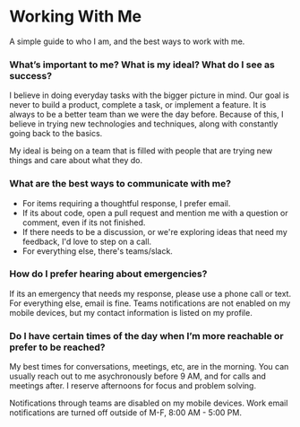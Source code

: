 # Working With Me

A simple guide to who I am, and the best ways to work with me.

### What’s important to me? What is my ideal? What do I see as success?

I believe in doing everyday tasks with the bigger picture in mind. Our goal is never to build a product, complete a task, or implement a feature. It is always to be a better team than we were the day before. Because of this, I believe in trying new technologies and techniques, along with constantly going back to the basics.

My ideal is being on a team that is filled with people that are trying new things and care about what they do.

### What are the best ways to communicate with me?

* For items requiring a thoughtful response, I prefer email. 
* If its about code, open a pull request and mention me with a question or comment, even if its not finished.
* If there needs to be a discussion, or we're exploring ideas that need my feedback, I'd love to step on a call.
* For everything else, there's teams/slack. 

### How do I prefer hearing about emergencies?

If its an emergency that needs my response, please use a phone call or text. For everything else, email is fine. Teams notifications are not enabled on my mobile devices, but my contact information is listed on my profile.

### Do I have certain times of the day when I’m more reachable or prefer to be reached?

My best times for conversations, meetings, etc, are in the morning. You can usually reach out to me asychronously before 9 AM, and for calls and meetings after. I reserve afternoons for focus and problem solving. 

Notifications through teams are disabled on my mobile devices. Work email notifications are turned off outside of M-F, 8:00 AM - 5:00 PM.
